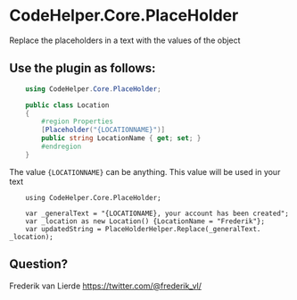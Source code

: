 # CodeHelper.Core.PlaceHolder
Replace the placeholders in a text with the values of the object

## Use the plugin as follows:


```C# Class
    using CodeHelper.Core.PlaceHolder;

    public class Location
    {
        #region Properties
        [Placeholder("{LOCATIONNAME}")]
        public string LocationName { get; set; }
        #endregion
    }
```
The value `{LOCATIONNAME}` can be anything.  This value will be used in your text

```Code
    using CodeHelper.Core.PlaceHolder;

    var _generalText = "{LOCATIONAME}, your account has been created";
    var _location as new Location() {LocationName = "Frederik"};
    var updatedString = PlaceHolderHelper.Replace(_generalText. _location);
```


## Question?
Frederik van Lierde <https://twitter.com/@frederik_vl/>
